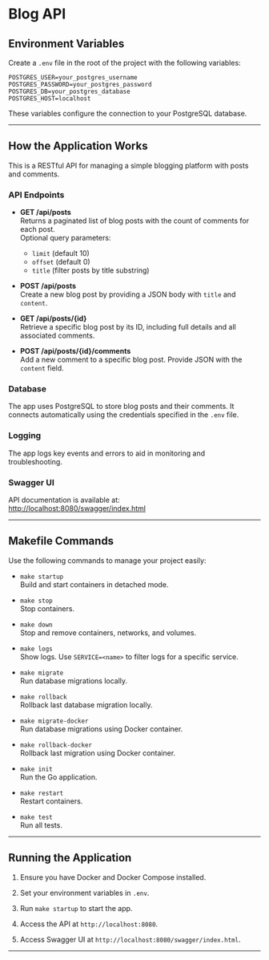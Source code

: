
# Blog API

## Environment Variables

Create a `.env` file in the root of the project with the following variables:

```env
POSTGRES_USER=your_postgres_username
POSTGRES_PASSWORD=your_postgres_password
POSTGRES_DB=your_postgres_database
POSTGRES_HOST=localhost
```

These variables configure the connection to your PostgreSQL database.

---

## How the Application Works

This is a RESTful API for managing a simple blogging platform with posts and comments.

### API Endpoints

- **GET /api/posts**  
  Returns a paginated list of blog posts with the count of comments for each post.  
  Optional query parameters:
    - `limit` (default 10)
    - `offset` (default 0)
    - `title` (filter posts by title substring)

- **POST /api/posts**  
  Create a new blog post by providing a JSON body with `title` and `content`.

- **GET /api/posts/{id}**  
  Retrieve a specific blog post by its ID, including full details and all associated comments.

- **POST /api/posts/{id}/comments**  
  Add a new comment to a specific blog post. Provide JSON with the `content` field.

### Database

The app uses PostgreSQL to store blog posts and their comments. It connects automatically using the credentials specified in the `.env` file.

### Logging

The app logs key events and errors to aid in monitoring and troubleshooting.

### Swagger UI

API documentation is available at:  
[http://localhost:8080/swagger/index.html](http://localhost:8080/swagger/index.html)

---

## Makefile Commands

Use the following commands to manage your project easily:

- `make startup`  
  Build and start containers in detached mode.

- `make stop`  
  Stop containers.

- `make down`  
  Stop and remove containers, networks, and volumes.

- `make logs`  
  Show logs. Use `SERVICE=<name>` to filter logs for a specific service.

- `make migrate`  
  Run database migrations locally.

- `make rollback`  
  Rollback last database migration locally.

- `make migrate-docker`  
  Run database migrations using Docker container.

- `make rollback-docker`  
  Rollback last migration using Docker container.

- `make init`  
  Run the Go application.

- `make restart`  
  Restart containers.

- `make test`  
  Run all tests.

---

## Running the Application

1. Ensure you have Docker and Docker Compose installed.

2. Set your environment variables in `.env`.

3. Run `make startup` to start the app.

4. Access the API at `http://localhost:8080`.

5. Access Swagger UI at `http://localhost:8080/swagger/index.html`.

---
